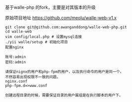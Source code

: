 基于walle-php 的fork，主要是对其版本的升级

原始项目地址
https://github.com/meolu/walle-web-v1.x

```
git clone git@github.com:awanganddong/walle-web-php.git
cd walle-web  
vim config/local.php # 设置mysql连接
./yii walle/setup # 初始化项目
配置nginx

账号:admin
密码:admin

请保证nignx的用户和php-fpm的用户，以及执行命令的用户是同一个。
不然容易出现权限不一致的问题。
nginx.conf
php-fpm.d=>www.conf

创建远程目录的时候，需要保证目录的用户属组是在执行脚本的用户下。
```